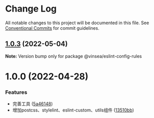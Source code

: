 # Change Log

All notable changes to this project will be documented in this file.
See [Conventional Commits](https://conventionalcommits.org) for commit guidelines.

## [1.0.3](https://github.com/Vinsea/toolkit/compare/v1.0.2...v1.0.3) (2022-05-04)

**Note:** Version bump only for package @vinsea/eslint-config-rules





# 1.0.0 (2022-04-28)


### Features

* 完善工具 ([5a46148](https://github.com/vuejs/vuepress/commit/5a461483b4d5fa87ae68927361d1678fc97a100f))
* 增加postcss、stylelint、eslint-custom、utils组件 ([13510bb](https://github.com/vuejs/vuepress/commit/13510bbba41d6db8c9b63722de9bb531bf81bd92))
